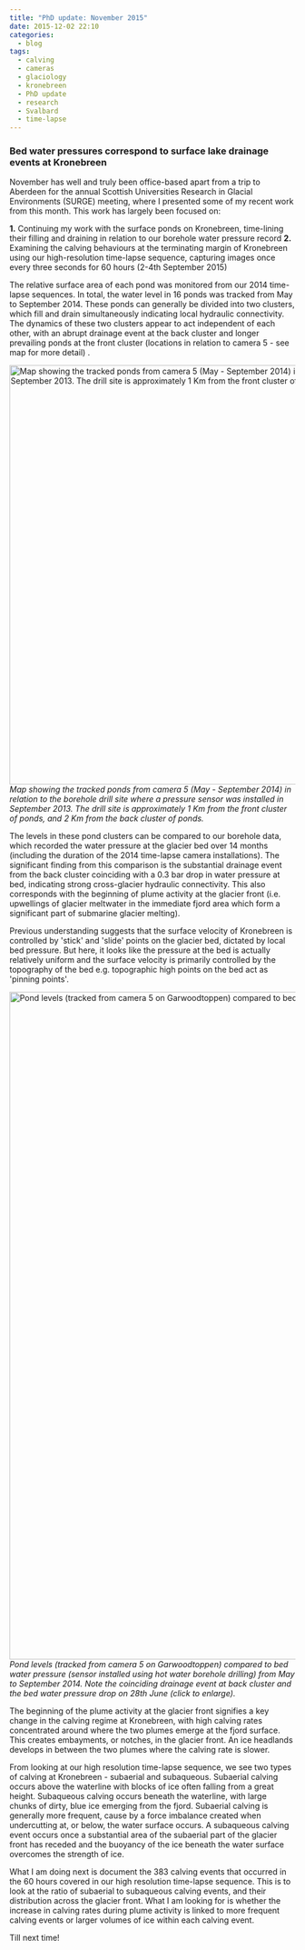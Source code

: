 ```yaml
---
title: "PhD update: November 2015"
date: 2015-12-02 22:10
categories:
  - blog
tags: 
  - calving
  - cameras
  - glaciology
  - kronebreen
  - PhD update
  - research
  - Svalbard
  - time-lapse
---
```

<h3>Bed water pressures correspond to surface lake drainage events at Kronebreen</h3>

November has well and truly been office-based apart from a trip to Aberdeen for the annual Scottish Universities Research in Glacial Environments (SURGE) meeting, where I presented some of my recent work from this month. This work has largely been focused on:

<b>1.</b> Continuing my work with the surface ponds on Kronebreen, time-lining their filling and draining in relation to our borehole water pressure record
<b>2.</b> Examining the calving behaviours at the terminating margin of Kronebreen using our high-resolution time-lapse sequence, capturing images once every three seconds for 60 hours (2-4th September 2015)

The relative surface area of each pond was monitored from our 2014 time-lapse sequences. In total, the water level in 16 ponds was tracked from May to September 2014. These ponds can generally be divided into two clusters, which fill and drain simultaneously indicating local hydraulic connectivity. The dynamics of these two clusters appear to act independent of each other, with an abrupt drainage event at the back cluster and longer prevailing ponds at the front cluster (locations in relation to camera 5 - see map for more detail) .

<a href="https://pennyhow.files.wordpress.com/2015/12/ponds_drillsite_map.jpg" target="blank"><img class="alignnone size-full wp-image-999" src="https://pennyhow.files.wordpress.com/2015/12/ponds_drillsite_map.jpg" alt="Map showing the tracked ponds from camera 5 (May - September 2014) in relation to the borehole drill site where a pressure sensor was installed in September 2013. The drill site is approximately 1 Km from the front cluster of ponds, and 2 Km from the back cluster of ponds" width="1053" height="738" align="aligncenter" /></a> *Map showing the tracked ponds from camera 5 (May - September 2014) in relation to the borehole drill site where a pressure sensor was installed in September 2013. The drill site is approximately 1 Km from the front cluster of ponds, and 2 Km from the back cluster of ponds.*

The levels in these pond clusters can be compared to our borehole data, which recorded the water pressure at the glacier bed over 14 months (including the duration of the 2014 time-lapse camera installations). The significant finding from this comparison is the substantial drainage event from the back cluster coinciding with a 0.3 bar drop in water pressure at bed, indicating strong cross-glacier hydraulic connectivity. This also corresponds with the beginning of plume activity at the glacier front (i.e. upwellings of glacier meltwater in the immediate fjord area which form a significant part of submarine glacier melting).

Previous understanding suggests that the surface velocity of Kronebreen is controlled by 'stick' and 'slide' points on the glacier bed, dictated by local bed pressure. But here, it looks like the pressure at the bed is actually relatively uniform and the surface velocity is primarily controlled by the topography of the bed e.g. topographic high points on the bed act as 'pinning points'.

<a href="https://pennyhow.files.wordpress.com/2015/12/ponds_press_graph21.jpeg" target="blank"><img class="alignnone size-full wp-image-1002" src="https://pennyhow.files.wordpress.com/2015/12/ponds_press_graph21.jpeg" alt="Pond levels (tracked from camera 5 on Garwoodtoppen) compared to bed water pressure (sensor installed using hot water borehole drilling) from May to September 2014. Note the coinciding drainage event at back cluster and the bed water pressure drop on 28th June." width="2400" height="1175" align="aligncenter" /></a> *Pond levels (tracked from camera 5 on Garwoodtoppen) compared to bed water pressure (sensor installed using hot water borehole drilling) from May to September 2014. Note the coinciding drainage event at back cluster and the bed water pressure drop on 28th June (click to enlarge).*

The beginning of the plume activity at the glacier front signifies a key change in the calving regime at Kronebreen, with high calving rates concentrated around where the two plumes emerge at the fjord surface. This creates embayments, or notches, in the glacier front. An ice headlands develops in between the two plumes where the calving rate is slower.

From looking at our high resolution time-lapse sequence, we see two types of calving at Kronebreen - subaerial and subaqueous. Subaerial calving occurs above the waterline with blocks of ice often falling from a great height. Subaqueous calving occurs beneath the waterline, with large chunks of dirty, blue ice emerging from the fjord. Subaerial calving is generally more frequent, cause by a force imbalance created when undercutting at, or below, the water surface occurs. A subaqueous calving event occurs once a substantial area of the subaerial part of the glacier front has receded and the buoyancy of the ice beneath the water surface overcomes the strength of ice.

What I am doing next is document the 383 calving events that occurred in the 60 hours covered in our high resolution time-lapse sequence. This is to look at the ratio of subaerial to subaqueous calving events, and their distribution across the glacier front. What I am looking for is whether the increase in calving rates during plume activity is linked to more frequent calving events or larger volumes of ice within each calving event.

Till next time!
